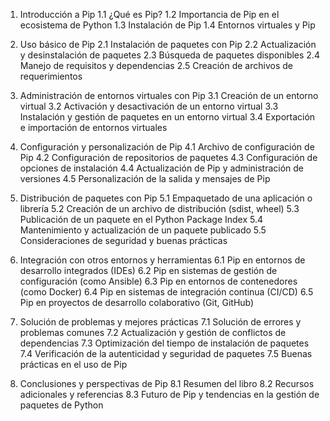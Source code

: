 1. Introducción a Pip
   1.1 ¿Qué es Pip?
   1.2 Importancia de Pip en el ecosistema de Python
   1.3 Instalación de Pip
   1.4 Entornos virtuales y Pip

2. Uso básico de Pip
   2.1 Instalación de paquetes con Pip
   2.2 Actualización y desinstalación de paquetes
   2.3 Búsqueda de paquetes disponibles
   2.4 Manejo de requisitos y dependencias
   2.5 Creación de archivos de requerimientos

3. Administración de entornos virtuales con Pip
   3.1 Creación de un entorno virtual
   3.2 Activación y desactivación de un entorno virtual
   3.3 Instalación y gestión de paquetes en un entorno virtual
   3.4 Exportación e importación de entornos virtuales

4. Configuración y personalización de Pip
   4.1 Archivo de configuración de Pip
   4.2 Configuración de repositorios de paquetes
   4.3 Configuración de opciones de instalación
   4.4 Actualización de Pip y administración de versiones
   4.5 Personalización de la salida y mensajes de Pip

5. Distribución de paquetes con Pip
   5.1 Empaquetado de una aplicación o librería
   5.2 Creación de un archivo de distribución (sdist, wheel)
   5.3 Publicación de un paquete en el Python Package Index
   5.4 Mantenimiento y actualización de un paquete publicado
   5.5 Consideraciones de seguridad y buenas prácticas

6. Integración con otros entornos y herramientas
   6.1 Pip en entornos de desarrollo integrados (IDEs)
   6.2 Pip en sistemas de gestión de configuración (como Ansible)
   6.3 Pip en entornos de contenedores (como Docker)
   6.4 Pip en sistemas de integración continua (CI/CD)
   6.5 Pip en proyectos de desarrollo colaborativo (Git, GitHub)

7. Solución de problemas y mejores prácticas
   7.1 Solución de errores y problemas comunes
   7.2 Actualización y gestión de conflictos de dependencias
   7.3 Optimización del tiempo de instalación de paquetes
   7.4 Verificación de la autenticidad y seguridad de paquetes
   7.5 Buenas prácticas en el uso de Pip

8. Conclusiones y perspectivas de Pip
   8.1 Resumen del libro
   8.2 Recursos adicionales y referencias
   8.3 Futuro de Pip y tendencias en la gestión de paquetes de Python

